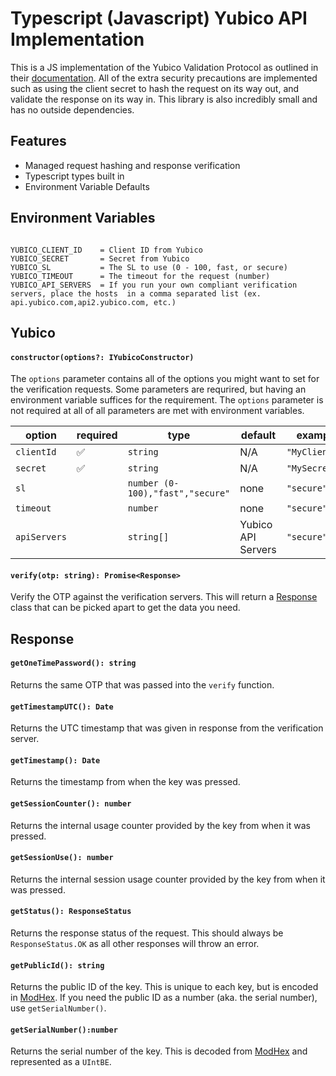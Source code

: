 # Typescript (Javascript) Yubico API Implementation

This is a JS implementation of the Yubico Validation Protocol as outlined in their [documentation](https://developers.yubico.com/yubikey-val/Validation_Protocol_V2.0.html). All of the extra security precautions are implemented such as using the client secret to hash the request on its way out, and validate the response on its way in. This library is also incredibly small and has no outside dependencies.

## Features

-   Managed request hashing and response verification
-   Typescript types built in
-   Environment Variable Defaults

## Environment Variables

```

YUBICO_CLIENT_ID    = Client ID from Yubico
YUBICO_SECRET       = Secret from Yubico
YUBICO_SL           = The SL to use (0 - 100, fast, or secure)
YUBICO_TIMEOUT      = The timeout for the request (number)
YUBICO_API_SERVERS  = If you run your own compliant verification servers, place the hosts  in a comma separated list (ex. api.yubico.com,api2.yubico.com, etc.)

```

## Yubico

#### `constructor(options?: IYubicoConstructor)`

The `options` parameter contains all of the options you might want to set for the verification requests. Some parameters are requrired,
but having an environment variable suffices for the requirement. The `options` parameter is not required at all of all parameters are met with environment variables.

| option       | required | type                             | default            | example        |
| ------------ | -------- | -------------------------------- | ------------------ | -------------- |
| `clientId`   | ✅       | `string`                         | N/A                | `"MyClientID"` |
| `secret`     | ✅       | `string`                         | N/A                | `"MySecret"`   |
| `sl`         |          | `number (0-100),"fast","secure"` | none               | `"secure"`     |
| `timeout`    |          | `number`                         | none               | `"secure"`     |
| `apiServers` |          | `string[]`                       | Yubico API Servers | `"secure"`     |

#### `verify(otp: string): Promise<Response>`

Verify the OTP against the verification servers. This will return a [Response](#Response) class that can be picked apart to get the data you need.

## Response

#### `getOneTimePassword(): string`

Returns the same OTP that was passed into the `verify` function.

#### `getTimestampUTC(): Date`

Returns the UTC timestamp that was given in response from the verification server.

#### `getTimestamp(): Date`

Returns the timestamp from when the key was pressed.

#### `getSessionCounter(): number`

Returns the internal usage counter provided by the key from when it was pressed.

#### `getSessionUse(): number`

Returns the internal session usage counter provided by the key from when it was pressed.

#### `getStatus(): ResponseStatus`

Returns the response status of the request. This should always be `ResponseStatus.OK` as all other responses will throw an error.

#### `getPublicId(): string`

Returns the public ID of the key. This is unique to each key, but is encoded in [ModHex](https://developers.yubico.com/OTP/Modhex_Converter.html).
If you need the public ID as a number (aka. the serial number), use `getSerialNumber()`.

#### `getSerialNumber():number`

Returns the serial number of the key. This is decoded from [ModHex](https://developers.yubico.com/OTP/Modhex_Converter.html) and represented as a `UIntBE`.
